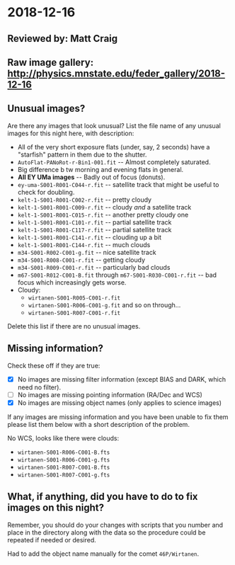 # 2018-12-16

## Reviewed by:   Matt Craig 

## Raw image gallery: http://physics.mnstate.edu/feder_gallery/2018-12-16

## Unusual images?

Are there any images that look unusual? List the file name of any unusual images for this night here, with description:

+ All of the very short exposure flats (under, say, 2 seconds) have a "starfish" pattern in them due to the shutter.
+ `AutoFlat-PANoRot-r-Bin1-001.fit` -- Almost completely saturated.
+ Big difference b tw morning and evening flats in general.
+ **All EY UMa images** -- Badly out of focus (donuts).
+ `ey-uma-S001-R001-C044-r.fit` -- satellite track that might be useful to check for doubling.
+ `kelt-1-S001-R001-C002-r.fit` -- pretty cloudy
+ `kelt-1-S001-R001-C009-r.fit` -- cloudy *and* a satellite track
+ `kelt-1-S001-R001-C015-r.fit` -- another pretty cloudy one
+ `kelt-1-S001-R001-C101-r.fit` -- partial satellite track
+ `kelt-1-S001-R001-C117-r.fit` -- partial satellite track
+ `kelt-1-S001-R001-C141-r.fit` -- clouding up a bit
+ `kelt-1-S001-R001-C144-r.fit` -- much clouds
+ `m34-S001-R002-C001-g.fit` -- nice satellite track
+ `m34-S001-R008-C001-r.fit` -- getting cloudy
+ `m34-S001-R009-C001-r.fit` -- particularly bad clouds
+ `m67-S001-R012-C001-B.fit` through `m67-S001-R030-C001-r.fit` -- bad focus which increasingly gets worse.
+ Cloudy:
  + `wirtanen-S001-R005-C001-r.fit`
  + `wirtanen-S001-R006-C001-g.fit` and so on through...
  + `wirtanen-S001-R007-C001-r.fit`

Delete this list if there are no unusual images.

## Missing information?

Check these off if they are true:

- [x] No images are missing filter information (except BIAS and DARK, which need no filter).
- [ ] No images are missing pointing information (RA/Dec and WCS)
- [x] No images are missing object names (only applies to science images)

If any images are missing information and you have been unable to fix them please list
them below with a short description of the problem.

No WCS, looks like there were clouds:

+ `wirtanen-S001-R006-C001-B.fts`
+ `wirtanen-S001-R006-C001-g.fts`
+ `wirtanen-S001-R007-C001-B.fts`
+ `wirtanen-S001-R007-C001-g.fts` 

## What, if anything, did you have to do to fix images on this night?

Remember, you should do your changes with scripts that you number and place in the
directory along with the data so the procedure could be repeated if needed or
desired.

Had to add the object name manually for the comet `46P/Wirtanen`.
